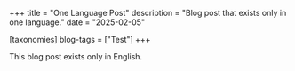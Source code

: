 +++
title = "One Language Post"
description = "Blog post that exists only in one language."
date = "2025-02-05"

[taxonomies]
blog-tags = ["Test"]
+++

This blog post exists only in English.